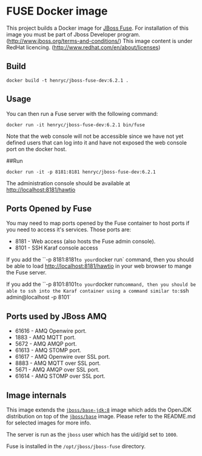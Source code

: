 # FUSE Docker image

This project builds a Docker image for [JBoss Fuse](http://www.jboss.org/products/fuse/overview/). 
For installation of this image you must be part of Jboss Developer program. 
(http://www.jboss.org/terms-and-conditions/)
This image content is under RedHat licencing.
(http://www.redhat.com/en/about/licenses)

## Build

    docker build -t henryc/jboss-fuse-dev:6.2.1 .

## Usage

You can then run a Fuse server with the following command:

    docker run -it henryc/jboss-fuse-dev:6.2.1 bin/fuse

Note that the web console will not be accessible since we have not yet defined users that can log into it
and have not exposed the web console port on the docker host.

##Run

    docker run -it -p 8181:8181 henryc/jboss-fuse-dev:6.2.1

The administration console should be available at [http://localhost:8181/hawtio](http://localhost:8181/hawtio)

## Ports Opened by Fuse

You may need to map ports opened by the Fuse container to host ports if you need to access it's services.
Those ports are:

* 8181 - Web access (also hosts the Fuse admin console).
* 8101 - SSH Karaf console access

If you add the ``-p 8181:8181` to your `docker run` command, then you should be able to load [http://localhost:8181/hawtio](http://localhost:8181/hawtio) in your web browser to mange the Fuse server.

If you add the ``-p 8101:8101` to your `docker run` command, then you should be able to ssh into the Karaf container using a command similar to: `ssh admin@localhost -p 8101`

## Ports used by JBoss AMQ

* 61616 - AMQ Openwire port.
* 1883  - AMQ MQTT port.
* 5672  - AMQ AMQP port.
* 61613 - AMQ STOMP port.
* 61617 - AMQ Openwire over SSL port.
* 8883  - AMQ MQTT over SSL port.
* 5671  - AMQ AMQP over SSL port.
* 61614 - AMQ STOMP over SSL port.

## Image internals

This image extends the [`jboss/base-jdk:8`](https://github.com/JBoss-Dockerfiles/base-jdk/tree/jdk8) image which adds the OpenJDK distribution on top of the [`jboss/base`](https://github.com/JBoss-Dockerfiles/base) image. Please refer to the README.md for selected images for more info.

The server is run as the `jboss` user which has the uid/gid set to `1000`.

Fuse is installed in the `/opt/jboss/jboss-fuse` directory.
